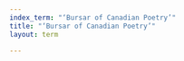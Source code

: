 ```yaml
---
index_term: "‘Bursar of Canadian Poetry’"
title: "‘Bursar of Canadian Poetry’"
layout: term

---
```

